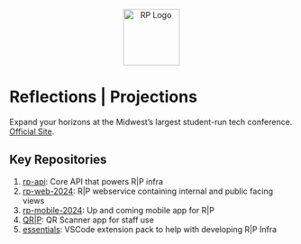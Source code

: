 <p align="center">
  <a href="http://nestjs.com/" target="blank"><img src="https://avatars.githubusercontent.com/u/25068122?s=200&v=4" width="100" alt="RP Logo" /></a>
</p>

# Reflections | Projections

Expand your horizons at the Midwest’s largest student-run tech conference. [Official Site](https://reflectionsprojections.org).

## Key Repositories

1. [rp-api](https://github.com/ReflectionsProjections/rp-api): Core API that powers R|P infra
2. [rp-web-2024](https://github.com/ReflectionsProjections/rp-web-2024): R|P webservice containing internal and public facing views
3. [rp-mobile-2024](https://github.com/ReflectionsProjections/rp-mobile-2024): Up and coming mobile app for R|P
4. [QR|P](https://github.com/ReflectionsProjections/QRP): QR Scanner app for staff use
5. [essentials](https://github.com/ReflectionsProjections/essentials): VSCode extension pack to help with developing R|P Infra

